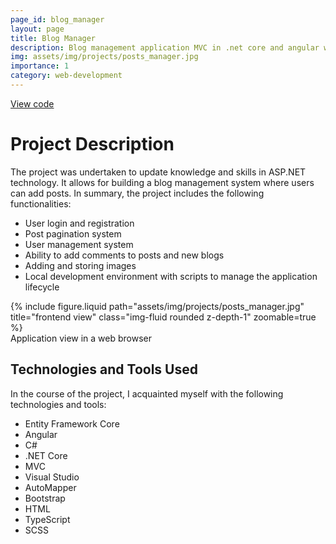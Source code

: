 ```yaml
---
page_id: blog_manager
layout: page
title: Blog Manager
description: Blog management application MVC in .net core and angular with docker-compose setup for better development experience
img: assets/img/projects/posts_manager.jpg
importance: 1
category: web-development
---
```


<div class="links">
  <a href="https://github.com/Ziumper/Demo-Blog-Manager" class="btn btn-amber btn-sm z-depth-0" role="button">View code <i class="fa-brands fa-github"></i></a>
</div>

# Project Description

The project was undertaken to update knowledge and skills in ASP.NET technology. It allows for building a blog management system where users can add posts. In summary, the project includes the following functionalities:

- User login and registration
- Post pagination system
- User management system
- Ability to add comments to posts and new blogs
- Adding and storing images
- Local development environment with scripts to manage the application lifecycle

<div class="row justify-content-sm-center">
    <div class="col-sm-8 mt-3 mt-md-0">
        {% include figure.liquid path="assets/img/projects/posts_manager.jpg" title="frontend view" class="img-fluid rounded z-depth-1" zoomable=true %}
    </div>
</div>
<div class="caption">
     Application view in a web browser
</div>

## Technologies and Tools Used

In the course of the project, I acquainted myself with the following technologies and tools:

- Entity Framework Core
- Angular
- C#
- .NET Core
- MVC
- Visual Studio
- AutoMapper
- Bootstrap
- HTML
- TypeScript
- SCSS
